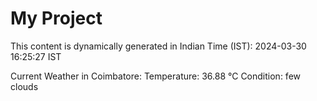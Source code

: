 # My Project

This content is dynamically generated in Indian Time (IST): 2024-03-30 16:25:27 IST


Current Weather in Coimbatore:
Temperature: 36.88 °C
Condition: few clouds
